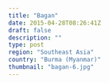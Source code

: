 ```yaml
---
title: "Bagan"
date: 2015-04-28T08:26:41Z
draft: false
description: ""
type: post
region: "Southeast Asia"
country: "Burma (Myanmar)"
thumbnail: "bagan-6.jpg"
---
```

